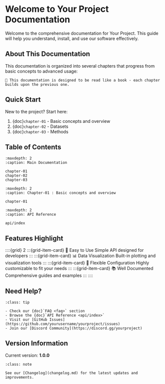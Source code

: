 # Welcome to Your Project Documentation

Welcome to the comprehensive documentation for Your Project. This guide will help you understand, install, and use our software effectively.

## About This Documentation

This documentation is organized into several chapters that progress from basic concepts to advanced usage:

```{note}
📖 This documentation is designed to be read like a book - each chapter builds upon the previous one.
```

## Quick Start

New to the project? Start here:

1. {doc}`chapter-01` - Basic concepts and overview
2. {doc}`chapter-02` - Datasets
3. {doc}`chapter-03` - Methods

## Table of Contents

```{toctree}
:maxdepth: 2
:caption: Main Documentation

chapter-01
chapter-02
chapter-03
```

```{toctree}
:maxdepth: 2
:caption: Chapter-01 : Basic concepts and overview

chapter-01
```

```{toctree}
:maxdepth: 2
:caption: API Reference

api/index
```

## Features Highlight

::::{grid} 2
:::{grid-item-card} 🚀 Easy to Use
Simple API designed for developers
:::
:::{grid-item-card} 📊 Data Visualization
Built-in plotting and visualization tools
:::
:::{grid-item-card} 🔧 Flexible Configuration
Highly customizable to fit your needs
:::
:::{grid-item-card} 📚 Well Documented
Comprehensive guides and examples
:::
::::

## Need Help?

```{admonition} Getting Support
:class: tip

- Check our {doc}`FAQ <faq>` section
- Browse the {doc}`API Reference <api/index>`
- Visit our [GitHub Issues](https://github.com/yourusername/yourproject/issues)
- Join our [Discord Community](https://discord.gg/yourproject)
```

## Version Information

Current version: **1.0.0**

```{admonition} What's New
:class: note

See our [Changelog](changelog.md) for the latest updates and improvements.
```
